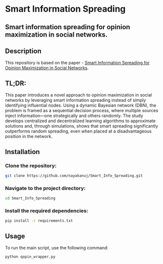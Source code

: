 # Smart Information Spreading

## Smart information spreading for opinion maximization in social networks.

## Description
This repository is based on the paper - [Smart Information Spreading for Opinion Maximization in Social Networks](https://ieeexplore.ieee.org/document/8737538). 

## TL;DR:
This paper introduces a novel approach to opinion maximization in social networks by leveraging smart information spreading instead of simply identifying influential nodes. Using a dynamic Bayesian network (DBN), the problem is framed as a sequential decision process, where multiple sources inject information—one strategically and others randomly. The study develops centralized and decentralized learning algorithms to approximate solutions and, through simulations, shows that smart spreading significantly outperforms random spreading, even when placed at a disadvantageous position in the network. 
 

## Installation

### Clone the repository:
```sh
git clone https://github.com/nayakanuj/Smart_Info_Spreading.git
```

### Navigate to the project directory:
```sh
cd Smart_Info_Spreading
```

### Install the required dependencies:
```sh
pip install -r requirements.txt
```

## Usage
To run the main script, use the following command:
```sh
python qopin_wrapper.py
```
